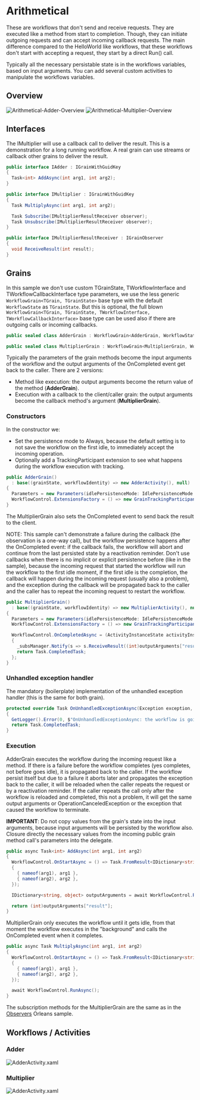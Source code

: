 # Arithmetical

These are workflows that don't send and receive requests. They are executed like a method from start to completion. Though, they can initiate outgoing requests and can accept incoming callback requests. The main difference compared to the HelloWorld like workflows, that these workflows don't start with accepting a request, they start by a direct Run() call.

Typically all the necessary persistable state is in the workflows variables, based on input arguments. You can add several custom activities to manipulate the workflows variables.

## Overview

![Arithmetical-Adder-Overview](https://raw.githubusercontent.com/OrleansContrib/Orleans.Activities/master/docs/Arithmetical/Arithmetical-Adder-Overview.png)
![Arithmetical-Multiplier-Overview](https://raw.githubusercontent.com/OrleansContrib/Orleans.Activities/master/docs/Arithmetical/Arithmetical-Multiplier-Overview.png)

## Interfaces

The IMultiplier will use a callback call to deliver the result. This is a demonstration for a long running workflow. A real grain can use streams or callback other grains to deliver the result.

```c#
public interface IAdder : IGrainWithGuidKey
{
  Task<int> AddAsync(int arg1, int arg2);
}

public interface IMultiplier : IGrainWithGuidKey
{
  Task MultiplyAsync(int arg1, int arg2);

  Task Subscribe(IMultiplierResultReceiver observer);
  Task Unsubscribe(IMultiplierResultReceiver observer);
}

public interface IMultiplierResultReceiver : IGrainObserver
{
  void ReceiveResult(int result);
}
```

## Grains

In this sample we don't use custom TGrainState, TWorkflowInterface and TWorkflowCallbackInterface type parameters, we use the less generic `WorkflowGrain<TGrain, TGrainState>` base type with the default `WorkflowState` as `TGrainState`. But this is optional, the full blown ` WorkflowGrain<TGrain, TGrainState, TWorkflowInterface, TWorkflowCallbackInterface>` base type can be used also if there are outgoing calls or incoming callbacks.

```c#
public sealed class AdderGrain : WorkflowGrain<AdderGrain, WorkflowState>, IAdder

public sealed class MultiplierGrain : WorkflowGrain<MultiplierGrain, WorkflowState>, IMultiplier
```

Typically the parameters of the grain methods become the input arguments of the workflow and the output arguments of the OnCompleted event get back to the caller. There are 2 versions:

* Method like execution: the output arguments become the return value of the method (__AdderGrain__).
* Execution with a callback to the client/caller grain: the output arguments become the callback method's argument (__MultiplierGrain__).

### Constructors

In the constructor we:

* Set the persistence mode to Always, because the default setting is to not save the workflow on the first idle, to immediately accept the incoming operation.
* Optionally add a TrackingParticipant extension to see what happens during the workflow execution with tracking.

```c#
public AdderGrain()
  : base((grainState, workflowIdentity) => new AdderActivity(), null)
{
  Parameters = new Parameters(idlePersistenceMode: IdlePersistenceMode.Always);
  WorkflowControl.ExtensionsFactory = () => new GrainTrackingParticipant(GetLogger()).Yield();
}
```

The MultiplierGrain also sets the OnCompleted event to send back the result to the client.

NOTE: This sample can't demonstrate a failure during the callback (the observation is a one-way call), but the workflow persistence happens after the OnCompleted event: if the callback fails, the workflow will abort and continue from the last persisted state by a reactivation reminder. Don't use callbacks when there is no implicit or explicit persistence before (like in the sample), because the incoming request that started the workflow will run the workflow to the first idle moment, if the first idle is the completion, the callback will happen during the incoming request (usually also a problem), and the exception during the callback will be propagated back to the caller and the caller has to repeat the incoming request to restart the workflow.

```c#
public MultiplierGrain()
  : base((grainState, workflowIdentity) => new MultiplierActivity(), null)
{
  Parameters = new Parameters(idlePersistenceMode: IdlePersistenceMode.Always);
  WorkflowControl.ExtensionsFactory = () => new GrainTrackingParticipant(GetLogger()).Yield();

  WorkflowControl.OnCompletedAsync = (ActivityInstanceState activityInstanceState, IDictionary<string, object> outputArguments, Exception terminationException) =>
  {
    _subsManager.Notify(s => s.ReceiveResult((int)outputArguments["result"]));
    return Task.CompletedTask;
  };
}
```

### Unhandled exception handler

The mandatory (boilerplate) implementation of the unhandled exception handler (this is the same for both grain).

```c#
protected override Task OnUnhandledExceptionAsync(Exception exception, Activity source)
{
  GetLogger().Error(0, $"OnUnhandledExceptionAsync: the workflow is going to {Parameters.UnhandledExceptionAction}", exception);
  return Task.CompletedTask;
}
```

### Execution

AdderGrain executes the workflow during the incoming request like a method. If there is a failure before the workflow completes (yes completes, not before goes idle), it is propagated back to the caller. If the workflow persist itself but due to a failure it aborts later and propagates the exception back to the caller, it will be reloaded when the caller repeats the request or by a reactivation reminder. If the caller repeats the call only after the workflow is reloaded and completed, this not a problem, it will get the same output arguments or OperationCanceledException or the exception that caused the workflow to terminate.

__IMPORTANT__: Do not copy values from the grain's state into the input arguments, because input arguments will be persisted by the workflow also. Closure directly the necessary values from the incoming public grain method call's parameters into the delegate.

```c#
public async Task<int> AddAsync(int arg1, int arg2)
{
  WorkflowControl.OnStartAsync = () => Task.FromResult<IDictionary<string, object>>(new Dictionary<string, object>()
  {
    { nameof(arg1), arg1 },
    { nameof(arg2), arg2 },
  });

  IDictionary<string, object> outputArguments = await WorkflowControl.RunToCompletionAsync();

  return (int)outputArguments["result"];
}
```

MultiplierGrain only executes the workflow until it gets idle, from that moment the workflow executes in the "background" and calls the OnCompleted event when it completes.

```c#
public async Task MultiplyAsync(int arg1, int arg2)
{
  WorkflowControl.OnStartAsync = () => Task.FromResult<IDictionary<string, object>>(new Dictionary<string, object>()
  {
    { nameof(arg1), arg1 },
    { nameof(arg2), arg2 },
  });

  await WorkflowControl.RunAsync();
}
```

The subscription methods for the MultiplierGrain are the same as in the [Observers](http://dotnet.github.io/orleans/Getting-Started-With-Orleans/Observers) Orleans sample.

## Workflows / Activities

### Adder

![AdderActivity.xaml](https://raw.githubusercontent.com/OrleansContrib/Orleans.Activities/master/docs/Arithmetical/AdderActivity.png)

### Multiplier

![AdderActivity.xaml](https://raw.githubusercontent.com/OrleansContrib/Orleans.Activities/master/docs/Arithmetical/MultiplierActivity.png)
